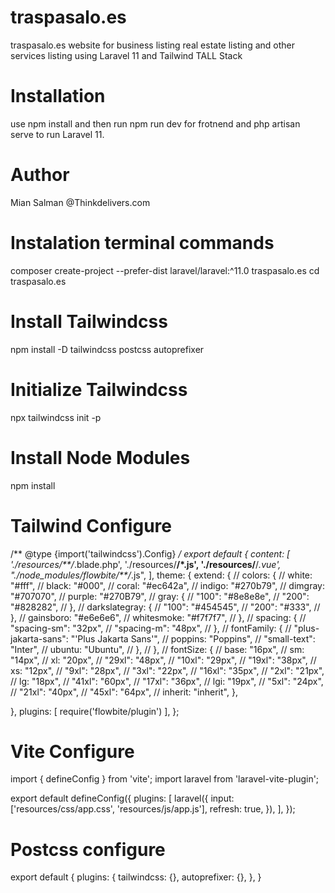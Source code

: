 # traspasalo.es
traspasalo.es website for business listing real estate listing and other services listing using Laravel 11 and Tailwind TALL Stack

# Installation
use npm install and then run npm run dev for frotnend and php artisan serve to run Laravel 11.
# Author
Mian Salman @Thinkdelivers.com

# Instalation terminal commands
composer create-project --prefer-dist laravel/laravel:^11.0 traspasalo.es
cd traspasalo.es
# Install Tailwindcss
npm install -D tailwindcss postcss autoprefixer
# Initialize Tailwindcss
npx tailwindcss init -p
# Install Node Modules
npm install

# Tailwind Configure
/** @type {import('tailwindcss').Config} */
export default {
content: [
'./resources/**/*.blade.php',
'./resources/**/*.js',
'./resources/**/*.vue',
"./node_modules/flowbite/**/*.js",
],
theme: {
extend: {
//   colors: {
//     white: "#fff",
//     black: "#000",
//     coral: "#ec642a",
//     indigo: "#270b79",
//     dimgray: "#707070",
//     purple: "#270B79",
//     gray: {
//       "100": "#8e8e8e",
//       "200": "#828282",
//     },
//     darkslategray: {
//       "100": "#454545",
//       "200": "#333",
//     },
//     gainsboro: "#e6e6e6",
//     whitesmoke: "#f7f7f7",
//   },
//   spacing: {
//     "spacing-sm": "32px",
//     "spacing-m": "48px",
//   },
//   fontFamily: {
//     "plus-jakarta-sans": "'Plus Jakarta Sans'",
//     poppins: "Poppins",
//     "small-text": "Inter",
//     ubuntu: "Ubuntu",
//   },
// },
// fontSize: {
//   base: "16px",
//   sm: "14px",
//   xl: "20px",
//   "29xl": "48px",
//   "10xl": "29px",
//   "19xl": "38px",
//   xs: "12px",
//   "9xl": "28px",
//   "3xl": "22px",
//   "16xl": "35px",
//   "2xl": "21px",
//   lg: "18px",
//   "41xl": "60px",
//   "17xl": "36px",
//   lgi: "19px",
//   "5xl": "24px",
//   "21xl": "40px",
//   "45xl": "64px",
//   inherit: "inherit",
},

},
plugins: [
require('flowbite/plugin')
],
};

# Vite Configure
import { defineConfig } from 'vite';
import laravel from 'laravel-vite-plugin';

export default defineConfig({
plugins: [
laravel({
input: ['resources/css/app.css', 'resources/js/app.js'],
refresh: true,
}),
],
});
# Postcss configure
export default {
plugins: {
tailwindcss: {},
autoprefixer: {},
},
}

